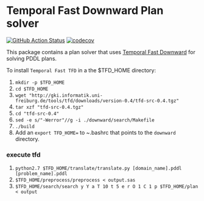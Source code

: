 # Temporal Fast Downward Plan solver

[![GitHub Action
Status](https://github.com/IntelligentRoboticsLabs/plansys2_tfd_plan_solver/workflows/master/badge.svg)](https://github.com/IntelligentRoboticsLabs/plansys2_tfd_plan_solver)
[![codecov](https://codecov.io/gh/IntelligentRoboticsLabs/plansys2_tfd_plan_solver/master/graph/badge.svg)](https://codecov.io/gh/IntelligentRoboticsLabs/plansys2_tfd_plan_solver)

This package contains a plan solver that uses [Temporal Fast Downward](http://gki.informatik.uni-freiburg.de/tools/tfd/) for solving PDDL plans.

To install `Temporal Fast TFD` in a the $TFD_HOME directory:

1. `mkdir -p $TFD_HOME`
2. `cd $TFD_HOME`
3. `wget "http://gki.informatik.uni-freiburg.de/tools/tfd/downloads/version-0.4/tfd-src-0.4.tgz"`
4. `tar xzf "tfd-src-0.4.tgz"`
5. `cd "tfd-src-0.4"`
6. `sed -e s/"-Werror"//g -i ./downward/search/Makefile`
7. `./build`
8. Add an `export TFD_HOME=` to ~.bashrc that points to the `downward` directory.

### execute tfd

1. `python2.7 $TFD_HOME/translate/translate.py [domain_name].pddl [problem_name].pddl`
2. `$TFD_HOME/preprocess/preprocess < output.sas`
3. `$TFD_HOME/search/search y Y a T 10 t 5 e r O 1 C 1 p $TFD_HOME/plan < output`
